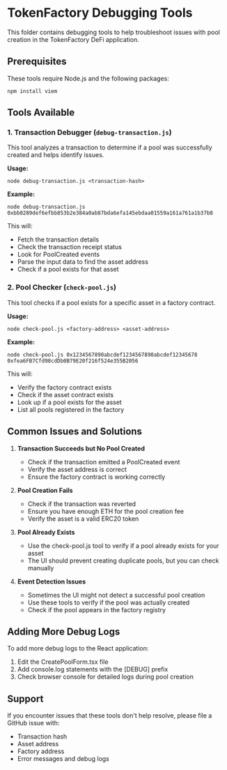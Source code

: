 # TokenFactory Debugging Tools

This folder contains debugging tools to help troubleshoot issues with pool creation in the TokenFactory DeFi application.

## Prerequisites

These tools require Node.js and the following packages:
```
npm install viem
```

## Tools Available

### 1. Transaction Debugger (`debug-transaction.js`)

This tool analyzes a transaction to determine if a pool was successfully created and helps identify issues.

**Usage:**
```
node debug-transaction.js <transaction-hash>
```

**Example:**
```
node debug-transaction.js 0xbb0289def6efbb853b2e384a0ab87bda6efa145ebdaa01559a161a761a1b37b8
```

This will:
- Fetch the transaction details
- Check the transaction receipt status
- Look for PoolCreated events
- Parse the input data to find the asset address
- Check if a pool exists for that asset

### 2. Pool Checker (`check-pool.js`)

This tool checks if a pool exists for a specific asset in a factory contract.

**Usage:**
```
node check-pool.js <factory-address> <asset-address>
```

**Example:**
```
node check-pool.js 0x1234567890abcdef1234567890abcdef12345678 0xfea6FB7Cfd98cdDb0B79E20f216f524e355B2056
```

This will:
- Verify the factory contract exists
- Check if the asset contract exists
- Look up if a pool exists for the asset
- List all pools registered in the factory

## Common Issues and Solutions

1. **Transaction Succeeds but No Pool Created**
   - Check if the transaction emitted a PoolCreated event
   - Verify the asset address is correct
   - Ensure the factory contract is working correctly

2. **Pool Creation Fails**
   - Check if the transaction was reverted
   - Ensure you have enough ETH for the pool creation fee
   - Verify the asset is a valid ERC20 token

3. **Pool Already Exists**
   - Use the check-pool.js tool to verify if a pool already exists for your asset
   - The UI should prevent creating duplicate pools, but you can check manually

4. **Event Detection Issues**
   - Sometimes the UI might not detect a successful pool creation
   - Use these tools to verify if the pool was actually created
   - Check if the pool appears in the factory registry

## Adding More Debug Logs

To add more debug logs to the React application:
1. Edit the CreatePoolForm.tsx file
2. Add console.log statements with the [DEBUG] prefix
3. Check browser console for detailed logs during pool creation

## Support

If you encounter issues that these tools don't help resolve, please file a GitHub issue with:
- Transaction hash
- Asset address
- Factory address
- Error messages and debug logs 